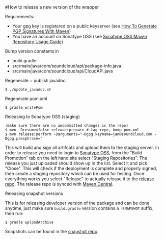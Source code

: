 #How to release a new version of the wrapper

Requirements:

 * Your gpg key is registered on a public keyserver (see [How To Generate PGP Signatures With Maven][])
 * You have an account on Sonatype OSS (see [Sonatype OSS Maven Repository Usage Guide][])

Bump version constants in

 * build.gradle
 * src/main/java/com/soundcloud/api/package-info.java
 * src/main/java/com/soundcloud/api/CloudAPI.java

Regenerate + publish javadoc:

    $ ./update_javadoc.sh

Regenerate pom.xml

    $ gradle writePom

Releasing to Sonatype OSS (staging)

    (make sure there are no uncommitted changes in the repo)
    $ mvn -Dresume=false release:prepare # tag repo, bump pom.xml
    $ mvn release:perform -Darguments="-Dgpg.keyname=jan@soundcloud.com -Dgpg.passphrase="

This will build and sign all artifcats and upload them to the staging server.
In order to release you need to login to [Sonatype OSS][], from the "Build
Promotion" tab on the left hand site select "Staging Repositories". The release
you just uploaded should show up in the list. Select it and pick "Close". This
will check if the deployment is complete and properly signed, then create a
staging repository which can be used for testing. Once everything works you
select "Release" to actually release it to the [release repo][]. The release
repo is synced with [Maven Central][].

Releasing snapshot versions

This is for releasing developer version of the package and can be done anytime,
just make sure `build.gradle` version contains a `-SNAPSHOT` suffix, then run:

    $ gradle uploadArchive

Snapshots can be found in the [snapshot repo][].

[Sonatype OSS Maven Repository Usage Guide]: https://docs.sonatype.org/display/Repository/Sonatype+OSS+Maven+Repository+Usage+Guide
[Sonatype OSS]: https://oss.sonatype.org/
[How To Generate PGP Signatures With Maven]: https://docs.sonatype.org/display/Repository/How+To+Generate+PGP+Signatures+With+Maven
[release repo]: https://oss.sonatype.org/content/repositories/releases/com/soundcloud/java-api-wrapper/
[snapshot repo]: https://oss.sonatype.org/content/repositories/snapshots/com/soundcloud/java-api-wrapper/
[Maven Central]: http://repo1.maven.org/maven2/
